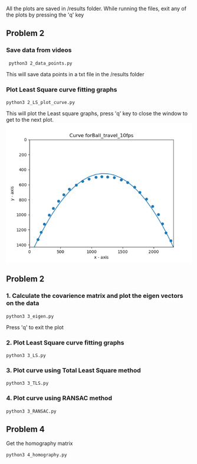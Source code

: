 All the plots are saved in /results folder. While running the files, exit any of the plots by pressing the 'q' key
## Problem 2
### Save data from videos

	 python3 2_data_points.py
This will save data points in a txt file in the /results folder

### Plot Least Square curve fitting graphs

    python3 2_LS_plot_curve.py
This will plot the Least square graphs, press 'q' key to close the window to get to the next plot.
![enter image description here](https://github.com/aditiramadwar/Curve-Fitting-and-Homography/blob/main/results/LS_Ball_travel_10fps.png)
## Problem 2
### 1.  Calculate the covarience matrix and plot the eigen vectors on the data

    python3 3_eigen.py
   Press 'q' to exit the plot
### 2. Plot Least Square curve fitting graphs

    python3 3_LS.py
   
### 3. Plot curve using Total Least Square method

    python3 3_TLS.py
###  4. Plot curve using RANSAC method

    python3 3_RANSAC.py
## Problem 4
Get the homography matrix

    python3 4_homography.py


